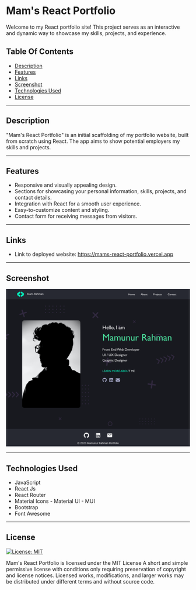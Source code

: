 # Mam's React Portfolio

Welcome to my React portfolio site! This project serves as an interactive and dynamic way to showcase my skills, projects, and experience. 

 ## Table Of Contents
  - [Description](#description)
  - [Features](#features)
  - [Links](#links)
  - [Screenshot](#screenshot)
  - [Technologies Used](#technologies-used)
  - [License](#license)

--- 

## Description
"Mam's React Portfolio" is an initial scaffolding of my portfolio website, built from scratch using React. The app aims to show potential employers my skills and projects.

--- 

## Features
- Responsive and visually appealing design.
- Sections for showcasing your personal information, skills, projects, and contact details.
- Integration with React for a smooth user experience.
- Easy-to-customize content and styling.
- Contact form for receiving messages from visitors.

---

## Links
 
- Link to deployed website: https://mams-react-portfolio.vercel.app 


--- 

## Screenshot
![Screenshot](./src/images/screenshot.png)

---

## Technologies Used
- JavaScript
- React Js
- React Router
- Material Icons - Material UI - MUI
- Bootstrap
- Font Awesome

---

## License

[![License: MIT](https://img.shields.io/badge/License-MIT-blue.svg)](https://opensource.org/licenses/MIT)

Mam's React Portfolio is licensed under the
MIT License
A short and simple permissive license with conditions only requiring preservation of copyright and license notices. Licensed works, modifications, and larger works may be distributed under different terms and without source code.



